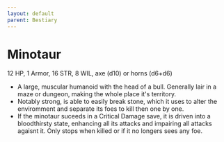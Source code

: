 ```yaml
---
layout: default
parent: Bestiary
---
```


# Minotaur

12 HP, 1 Armor, 16 STR, 8 WIL, axe (d10) or horns (d6+d6)

- A large, muscular humanoid with the head of a bull. Generally lair in a maze or dungeon, making the whole place it's territory.
- Notably strong, is able to easily break stone, which it uses to alter the enviromment and separate its foes to kill then one by one.
- If the minotaur suceeds in a Critical Damage save, it is driven into a bloodthirsty state, enhancing all its attacks and impairing all attacks agaisnt it. Only stops when killed or if it no longers sees any foe.
